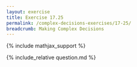 ```yaml
---
layout: exercise
title: Exercise 17.25
permalink: /complex-decisions-exercises/17-25/
breadcrumb: Making Complex Decisions
---
```


{% include mathjax_support %}

<div><i class="arrow-up loader" data-chapter="complex-decisions-exercises" data-exercise="ex_25" data-rating="0"></i></div>
{% include_relative question.md %}
